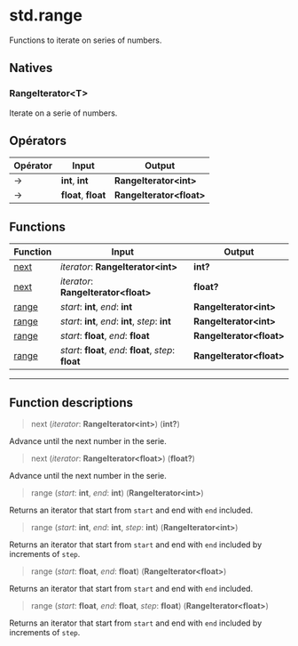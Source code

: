 # std.range

Functions to iterate on series of numbers.
## Natives
### RangeIterator\<T>
Iterate on a serie of numbers.
## Opérators
|Opérator|Input|Output|
|-|-|-|
|->|**int**, **int**|**RangeIterator\<int>**|
|->|**float**, **float**|**RangeIterator\<float>**|
## Functions
|Function|Input|Output|
|-|-|-|
|[next](#func_0)|*iterator*: **RangeIterator\<int>**|**int?**|
|[next](#func_1)|*iterator*: **RangeIterator\<float>**|**float?**|
|[range](#func_2)|*start*: **int**, *end*: **int**|**RangeIterator\<int>**|
|[range](#func_3)|*start*: **int**, *end*: **int**, *step*: **int**|**RangeIterator\<int>**|
|[range](#func_4)|*start*: **float**, *end*: **float**|**RangeIterator\<float>**|
|[range](#func_5)|*start*: **float**, *end*: **float**, *step*: **float**|**RangeIterator\<float>**|


***
## Function descriptions

<a id="func_0"></a>
> next (*iterator*: **RangeIterator\<int>**) (**int?**)

Advance until the next number in the serie.

<a id="func_1"></a>
> next (*iterator*: **RangeIterator\<float>**) (**float?**)

Advance until the next number in the serie.

<a id="func_2"></a>
> range (*start*: **int**, *end*: **int**) (**RangeIterator\<int>**)

Returns an iterator that start from `start` and end with `end` included.

<a id="func_3"></a>
> range (*start*: **int**, *end*: **int**, *step*: **int**) (**RangeIterator\<int>**)

Returns an iterator that start from `start` and end with `end` included by increments of `step`.

<a id="func_4"></a>
> range (*start*: **float**, *end*: **float**) (**RangeIterator\<float>**)

Returns an iterator that start from `start` and end with `end` included.

<a id="func_5"></a>
> range (*start*: **float**, *end*: **float**, *step*: **float**) (**RangeIterator\<float>**)

Returns an iterator that start from `start` and end with `end` included by increments of `step`.

